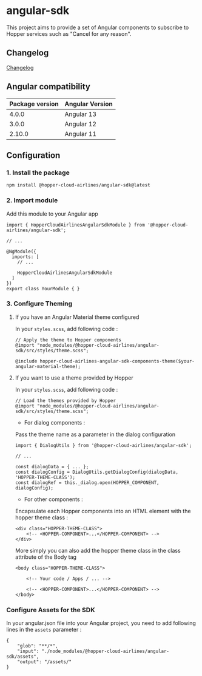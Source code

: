 # angular-sdk

This project aims to provide a set of Angular components to subscribe to Hopper services such as "Cancel for any reason".

## Changelog

[Changelog](https://github.com/hopper/hc-airlines-angular/blob/main/projects/angular-sdk/CHANGELOG.md)

## Angular compatibility

|  Package version 	|   Angular Version	|
|---	            |---	            |
|   4.0.0	        |   Angular 13	    |
|   3.0.0	        |   Angular 12	    |
|   2.10.0	        |   Angular 11	    |

## Configuration

### 1. Install the package

```
npm install @hopper-cloud-airlines/angular-sdk@latest
```

### 2. Import module

Add this module to your Angular app

```
import { HopperCloudAirlinesAngularSdkModule } from '@hopper-cloud-airlines/angular-sdk';

// ...

@NgModule({
  imports: [
    // ...

    HopperCloudAirlinesAngularSdkModule
  ]
})
export class YourModule { }
```

### 3. Configure Theming

1. If you have an Angular Material theme configured

    In your `styles.scss`, add following code :

    ```
    // Apply the theme to Hopper components 
    @import "node_modules/@hopper-cloud-airlines/angular-sdk/src/styles/theme.scss";
    
    @include hopper-cloud-airlines-angular-sdk-components-theme($your-angular-material-theme);
    ```

2. If you want to use a theme provided by Hopper

    In your `styles.scss`, add following code :

    ```
    // Load the themes provided by Hopper
    @import "node_modules/@hopper-cloud-airlines/angular-sdk/src/styles/theme.scss";
    ```

    - For dialog components :

    Pass the theme name as a parameter in the dialog configuration

    ```
    import { DialogUtils } from '@hopper-cloud-airlines/angular-sdk';

    // ...

    const dialogData = { ... };
    const dialogConfig = DialogUtils.getDialogConfig(dialogData, 'HOPPER-THEME-CLASS');
    const dialogRef = this._dialog.open(HOPPER_COMPONENT, dialogConfig);
    ```
    - For other components :

    Encapsulate each Hopper components into an HTML element with the hopper theme class :

    ```
    <div class="HOPPER-THEME-CLASS">
        <!-- <HOPPER-COMPONENT>...</HOPPER-COMPONENT> -->
    </div>
    ```

    More simply you can also add the hopper theme class in the class attribute of the Body tag

    ```
    <body class="HOPPER-THEME-CLASS">

        <!-- Your code / Apps / ... -->

        <!-- <HOPPER-COMPONENT>...</HOPPER-COMPONENT> -->
    </body>
    ```

### Configure Assets for the SDK

In your angular.json file into your Angular project, you need to add following lines in the `assets` parameter :

```
{
    "glob": "**/*",
    "input": "./node_modules/@hopper-cloud-airlines/angular-sdk/assets",
    "output": "/assets/"
}
```